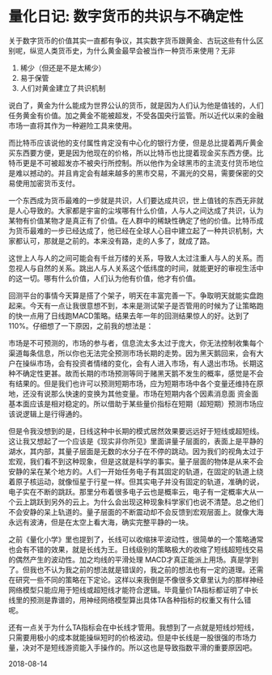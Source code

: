 # 量化日记: 数字货币的共识与不确定性

关于数字货币的价值其实一直都有争议，其实数字货币跟黄金、古玩这些有什么区别呢，纵览人类货币史，为什么黄金最早会被当作一种货币来使用？无非

1. 稀少（但还是不是太稀少）
2. 易于保管
3. 人们对黄金建立了共识机制

说白了，黄金为什么能成为世界公认的货币，就是因为人们认为他是值钱的，人们任务黄金有价值。加之黄金不能被超发，不受各国央行监管。所以近代以来的金融市场一直将其作为一种避险工具来使用。

而比特币应该说他的支付属性肯定没有中心化的银行方便，但是总比提着两斤黄金买东西要方便，更是因为他现在的价格，所以比特币也比提着现金买东西方便。比特币更是不可被超发亦不被央行所控制。所以他作为全球黑市的主流支付货币地位是难以撼动的。并且肯定会有越来越多的黑市交易，不漏光的交易，需要保密的交易使用加密货币支付。

一个东西成为货币最难的一步就是共识，人们要达成共识，世上值钱的东西无非就是人心导致的。大家都是宇宙的尘埃哪有什么价值，人与人之间达成了共识，认为某物有价值某物才是真正有了价值。在人群中的稀缺性确定了他的价值。比特币成为货币最难的一步已经达成了，他已经在全球人心目中建立起了一种共识机制，大家都认可，那就是之前的。本来没有路，走的人多了，就成了路。

这世上人与人的之间可能会有千丝万缕的关系，导致人太过注重人与人的关系。而忽视人与自然的关系。跳出人与人关系这个低纬度的时间，就能更好的审视生活中的这一切。哪有什么价值，人们认为他有价值，他才有价值。

回测平台的事情今天算是搭了个架子，明天在丰富完善一下。争取明天就能实盘跑起来。今天有一点让我很意想不到，本来是测试架子是否管用的时候为了让策略跑的快一点用了日线跑MACD策略。结果去年一年的回测结果惊人的好。达到了110%。仔细想了一下原因，之前我的想法是：

市场是不可预测的，市场的参与者，信息流太多太过于庞大，你无法控制收集每个渠道每条信息，所以你也无法完全预测市场长期的走势。因为黑天鹅回来，会有大户在操纵市场，会有投资者情绪的变化，会有人进入市场，有人退出市场。长期这种不确定性更甚。故而长期的市场预测等同于赌黑天鹅不发生的概率，感觉是不会有结果的。但是我们也许可以预测短期市场，应为短期市场中各个变量还维持在原地，还没有说那么快速的变换为其他变量。市场在短期内各个因素消息面 资金面 基本面应该是相对稳定的。所以借助于某些量价指标在短期（超短期）预测市场应该说逻辑上是行得通的。

但是令我没想到的是，日线这种中长期的模式居然效果要远远好于短线或超短线。这让我又想起了一个应该是《现实非你所见》里面讲量子层面的，表面上是平静的湖水，其内部，其量子层面是无数的水分子在不停的跳动。因为我们的视角太过于宏观，我们看不到这种现象，但是这就是科学的事实。量子层面的物体是从来不会安静的呆在某个地方的。人们一开始任务电子有其固定的轨道，在固定的轨道上绕着原子核运动，就像恒星于行星一样。但其实电子并没有固定的轨道，准确的说，电子实在不断的跳跃。那里分布着很多电子云也是概率云，电子有一定概率大从一个云上跳跃到另外的云上。为什么会出现这种现象科学家们也说不清楚。总之他们不会安静的呆上轨道的。量子层面的不断震动却不会反馈到宏观层面上。就像大海永远有波涛，但是在太空上看大海，确实完整平静的一块。

之前《量化小学》里也提到了，长线可以收缩抹平波动性，很简单的一个策略通常也会有不错的效果，就是长线为王。日线级别的策略极大的收缩了短线超短线交易的偶然产生的波动性。加之均线的平滑处理 MACD才真正能派上用场。真是学到了。但我也不认为我之前的想法就是错误的，我之前的想法也有一定的道理。还需在研究一些不同的策略在下定论。这样以来我倒是不像很多文章里认为的那样神经网络模型只能应用于短线或超短线才能符合逻辑。毕竟量价TA指标都证明了中长线里的预测是靠谱的，用神经网络模型算出具体TA各种指标的权重又有什么错呢。

还有一点关于为什么TA指标会在中长线才管用。我想到了一点就是短线炒短线，只需要用极小的成本就能操纵短时的价格波动。但是中长线是一股很强的市场力量，决对不是短线游资能入手操作的。所以这也是导致指数平滑的重要原因吧。

2018-08-14
